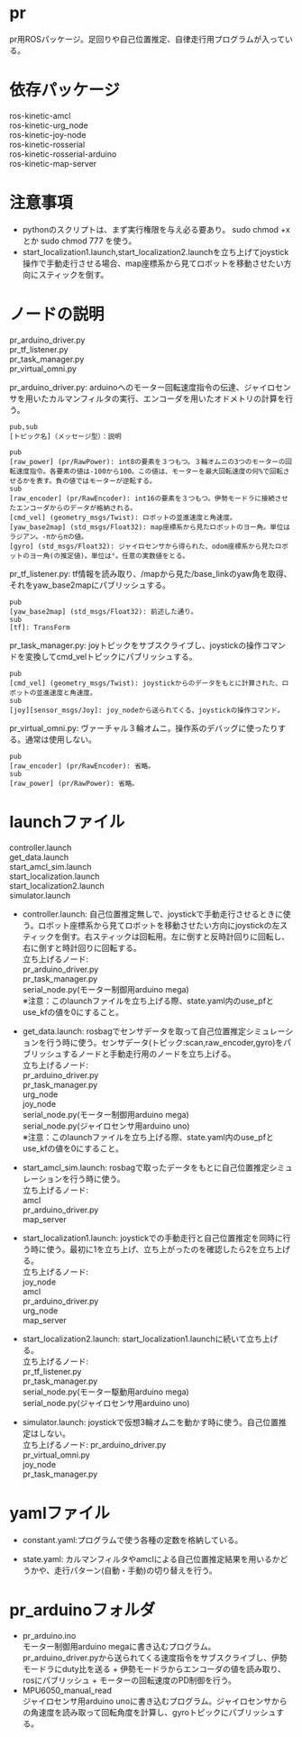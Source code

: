 # pr
 pr用ROSパッケージ。足回りや自己位置推定、自律走行用プログラムが入っている。
 
# 依存パッケージ
ros-kinetic-amcl  
ros-kinetic-urg_node  
ros-kinetic-joy-node  
ros-kinetic-rosserial  
ros-kinetic-rosserial-arduino  
ros-kinetic-map-server

# 注意事項
 - pythonのスクリプトは、まず実行権限を与え必る要あり。 sudo chmod +x とか sudo chmod 777 を使う。  
 - start_localization1.launch,start_localization2.launchを立ち上げてjoystick操作で手動走行させる場合、map座標系から見てロボットを移動させたい方向にスティックを倒す。  
 
# ノードの説明
pr_arduino_driver.py  
pr_tf_listener.py  
pr_task_manager.py  
pr_virtual_omni.py  
  
pr_arduino_driver.py: arduinoへのモーター回転速度指令の伝達、ジャイロセンサを用いたカルマンフィルタの実行、エンコーダを用いたオドメトリの計算を行う。  

	pub,sub  
	[トピック名]（メッセージ型）：説明  
	
	pub  
	[raw_power] (pr/RawPower): int8の要素を３つもつ。３輪オムニの3つのモーターの回転速度指令。各要素の値は-100から100。この値は、モーターを最大回転速度の何%で回転させるかを表す。負の値ではモーターが逆転する。  
	sub
	[raw_encoder] (pr/RawEncoder): int16の要素を３つもつ。伊勢モードラに接続させたエンコーダからのデータが格納される。
	[cmd_vel] (geometry_msgs/Twist): ロボットの並進速度と角速度。
	[yaw_base2map] (std_msgs/Float32): map座標系から見たロボットのヨー角。単位はラジアン。-πからπの値。
	[gyro] (std_msgs/Float32): ジャイロセンサから得られた、odom座標系から見たロボットのヨー角(の推定値)。単位は°。任意の実数値をとる。  
  
pr_tf_listener.py: tf情報を読み取り、/mapから見た/base_linkのyaw角を取得、それをyaw_base2mapにパブリッシュする。  

	pub
	[yaw_base2map] (std_msgs/Float32): 前述した通り。
	sub
	[tf]: TransForm
	
pr_task_manager.py: joyトピックをサブスクライブし、joystickの操作コマンドを変換してcmd_velトピックにパブリッシュする。

	pub
	[cmd_vel] (geometry_msgs/Twist): joystickからのデータをもとに計算された、ロボットの並進速度と角速度。
	sub
	[joy][sensor_msgs/Joy]: joy_nodeから送られてくる、joystickの操作コマンド。
 
 pr_virtual_omni.py: ヴァーチャル３輪オムニ。操作系のデバッグに使ったりする。通常は使用しない。
 
 	pub
	[raw_encoder] (pr/RawEncoder): 省略。
	sub
	[raw_power] (pr/RawPower): 省略。

# launchファイル
controller.launch  
get_data.launch  
start_amcl_sim.launch  
start_localization.launch  
start_localization2.launch  
simulator.launch  
  
 - controller.launch: 自己位置推定無しで、joystickで手動走行させるときに使う。ロボット座標系から見てロボットを移動させたい方向にjoystickの左スティックを倒す。右スティックは回転用。左に倒すと反時計回りに回転し、右に倒すと時計回りに回転する。  
    立ち上げるノード:  
    pr_arduino_driver.py  
    pr_task_manager.py  
    serial_node.py(モーター制御用arduino mega)  
    ※注意：このlaunchファイルを立ち上げる際、state.yaml内のuse_pfとuse_kfの値を0にすること。  
  
- get_data.launch: rosbagでセンサデータを取って自己位置推定シミュレーションを行う時に使う。センサデータ(トピック:scan,raw_encoder,gyro)をパブリッシュするノードと手動走行用のノードを立ち上げる。  
     立ち上げるノード:  
     pr_arduino_driver.py  
     pr_task_manager.py  
     urg_node  
     joy_node  
     serial_node.py(モーター制御用arduino mega)  
     serial_node.py(ジャイロセンサ用arduino uno)  
     ※注意：このlaunchファイルを立ち上げる際、state.yaml内のuse_pfとuse_kfの値を0にすること。  
  
 - start_amcl_sim.launch: rosbagで取ったデータをもとに自己位置推定シミュレーションを行う時に使う。  
     立ち上げるノード:  
     amcl  
     pr_arduino_driver.py  
     map_server  
  
 - start_localization1.launch: joystickでの手動走行と自己位置推定を同時に行う時に使う。最初に1を立ち上げ、立ち上がったのを確認したら2を立ち上げる。  
     立ち上げるノード:  
     joy_node  
     amcl  
     pr_arduino_driver.py  
     urg_node  
     map_server  
  
 - start_localization2.launch: start_localization1.launchに続いて立ち上げる。  
     立ち上げるノード:  
     pr_tf_listener.py  
     pr_task_manager.py  
     serial_node.py(モーター駆動用arduino mega)  
     serial_node.py(ジャイロセンサ用arduino uno)  
  
 - simulator.launch: joystickで仮想3輪オムニを動かす時に使う。自己位置推定はしない。  
     立ち上げるノード:
     pr_arduino_driver.py  
     pr_virtual_omni.py  
     joy_node  
     pr_task_manager.py  
  
# yamlファイル
 - constant.yaml:プログラムで使う各種の定数を格納している。  
     
 - state.yaml: カルマンフィルタやamclによる自己位置推定結果を用いるかどうかや、走行パターン(自動・手動)の切り替えを行う。  
  
# pr_arduinoフォルダ
 - pr_arduino.ino  
    モーター制御用arduino megaに書き込むプログラム。  
    pr_arduino_driver.pyから送られてくる速度指令をサブスクライブし、伊勢モードラにduty比を送る + 伊勢モードラからエンコーダの値を読み取り、rosにパブリッシュ + モーターの回転速度のPD制御を行う。  
 - MPU6050_manual_read  
    ジャイロセンサ用arduino unoに書き込むプログラム。ジャイロセンサからの角速度を読み取って回転角度を計算し、gyroトピックにパブリッシュする。
